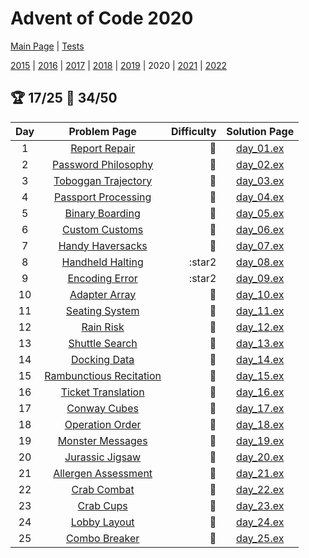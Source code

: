 # Advent of Code 2020

[Main Page](https://adventofcode.com/2020) | [Tests](/test/2020)

[2015](/lib/2015) | [2016](/lib/2016) | [2017](/lib/2017) | [2018](/lib/2018) | [2019](/lib/2019) | 2020 | [2021](/lib/2021) | [2022](/lib/2022)

## :trophy: 17/25 :star2: 34/50

| Day | Problem Page | Difficulty | Solution Page |
| :---: | :------: | ---: | :---: |
| 1 | [Report Repair](https://adventofcode.com/2020/day/1) | :star2: | [day_01.ex](/lib/2020/day_01.ex) |
| 2 | [Password Philosophy](https://adventofcode.com/2020/day/2) | :star2: | [day_02.ex](/lib/2020/day_02.ex) |
| 3 | [Toboggan Trajectory](https://adventofcode.com/2020/day/3)  | :star2: | [day_03.ex](/lib/2020/day_03.ex) |
| 4 | [Passport Processing](https://adventofcode.com/2020/day/4)  | :star2: | [day_04.ex](/lib/2020/day_04.ex) |
| 5 | [Binary Boarding](https://adventofcode.com/2020/day/5)  | :star2: | [day_05.ex](/lib/2020/day_05.ex) |
| 6 | [Custom Customs](https://adventofcode.com/2020/day/6)  | :star2: | [day_06.ex](/lib/2020/day_06.ex) |
| 7 | [Handy Haversacks](https://adventofcode.com/2020/day/7)  | :star2: | [day_07.ex](/lib/2020/day_07.ex) |
| 8 | [Handheld Halting](https://adventofcode.com/2020/day/8)  | :star2 | [day_08.ex](/lib/2020/day_08.ex) |
| 9 | [Encoding Error](https://adventofcode.com/2020/day/9)  | :star2 | [day_09.ex](/lib/2020/day_09.ex) |
| 10 | [Adapter Array](https://adventofcode.com/2020/day/10)  | :star2: | [day_10.ex](/lib/2020/day_10.ex) |
| 11 | [Seating System](https://adventofcode.com/2020/day/11)  | :star2: | [day_11.ex](/lib/2020/day_11.ex) |
| 12 | [Rain Risk](https://adventofcode.com/2020/day/12)  | :star2: | [day_12.ex](/lib/2020/day_12.ex) |
| 13 | [Shuttle Search](https://adventofcode.com/2020/day/13)  | :star2: | [day_13.ex](/lib/2020/day_13.ex) |
| 14 | [Docking Data](https://adventofcode.com/2020/day/14)  | :star2: | [day_14.ex](/lib/2020/day_14.ex) |
| 15 | [Rambunctious Recitation](https://adventofcode.com/2020/day/15)  | :star2: | [day_15.ex](/lib/2020/day_15.ex) |
| 16 | [Ticket Translation](https://adventofcode.com/2020/day/16)  | :star2: | [day_16.ex](/lib/2020/day_16.ex) |
| 17 | [Conway Cubes](https://adventofcode.com/2020/day/17)  | :star2: | [day_17.ex](/lib/2020/day_17.ex) |
| 18 | [Operation Order](https://adventofcode.com/2020/day/18)  | :star2: | [day_18.ex](/lib/2020/day_18.ex) |
| 19 | [Monster Messages](https://adventofcode.com/2020/day/19)  | :star2: | [day_19.ex](/lib/2020/day_19.ex) |
| 20 | [Jurassic Jigsaw](https://adventofcode.com/2020/day/20)  | :star2: | [day_20.ex](/lib/2020/day_20.ex) |
| 21 | [Allergen Assessment](https://adventofcode.com/2020/day/21)  | :star2: | [day_21.ex](/lib/2020/day_21.ex) |
| 22 | [Crab Combat](https://adventofcode.com/2020/day/22)  | :star2: | [day_22.ex](/lib/2020/day_22.ex) |
| 23 | [Crab Cups](https://adventofcode.com/2020/day/23)  | :star2: | [day_23.ex](/lib/2020/day_23.ex) |
| 24 | [Lobby Layout](https://adventofcode.com/2020/day/24)  | :star2: | [day_24.ex](/lib/2020/day_24.ex) |
| 25 | [Combo Breaker](https://adventofcode.com/2020/day/25)  | :star2: | [day_25.ex](/lib/2020/day_25.ex) |
